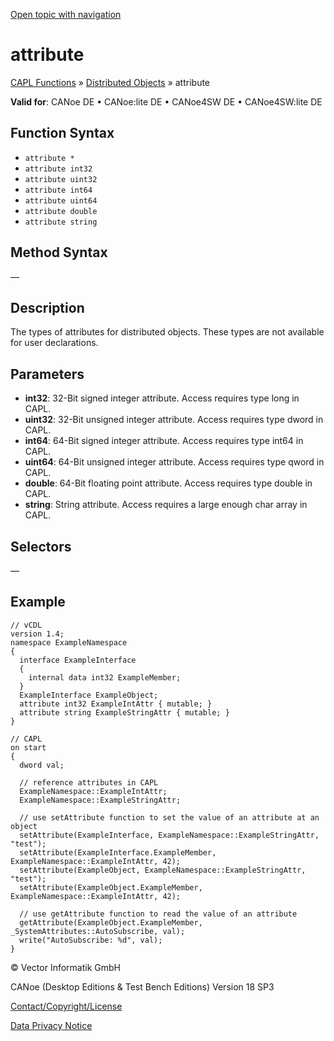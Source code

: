 [Open topic with navigation](../../../../../CANoeDEFamily.htm#Topics/CAPLFunctions/DistributedObjects/Objects/CAPLfunctionAttribute.md)

# attribute

[CAPL Functions](../../CAPLfunctions.md) » [Distributed Objects](../CAPLfunctionsDOOverview.md) » attribute

**Valid for**: CANoe DE • CANoe:lite DE • CANoe4SW DE • CANoe4SW:lite DE

## Function Syntax

- `attribute *`
- `attribute int32`
- `attribute uint32`
- `attribute int64`
- `attribute uint64`
- `attribute double`
- `attribute string`

## Method Syntax

—

## Description

The types of attributes for distributed objects. These types are not available for user declarations.

## Parameters

- **int32**: 32-Bit signed integer attribute. Access requires type long in CAPL.
- **uint32**: 32-Bit unsigned integer attribute. Access requires type dword in CAPL.
- **int64**: 64-Bit signed integer attribute. Access requires type int64 in CAPL.
- **uint64**: 64-Bit unsigned integer attribute. Access requires type qword in CAPL.
- **double**: 64-Bit floating point attribute. Access requires type double in CAPL.
- **string**: String attribute. Access requires a large enough char array in CAPL.

## Selectors

—

## Example

```plaintext
// vCDL
version 1.4;
namespace ExampleNamespace
{
  interface ExampleInterface
  {
    internal data int32 ExampleMember;
  }
  ExampleInterface ExampleObject;
  attribute int32 ExampleIntAttr { mutable; }
  attribute string ExampleStringAttr { mutable; }
}

// CAPL
on start
{
  dword val;

  // reference attributes in CAPL
  ExampleNamespace::ExampleIntAttr;
  ExampleNamespace::ExampleStringAttr;

  // use setAttribute function to set the value of an attribute at an object
  setAttribute(ExampleInterface, ExampleNamespace::ExampleStringAttr, "test");
  setAttribute(ExampleInterface.ExampleMember, ExampleNamespace::ExampleIntAttr, 42);
  setAttribute(ExampleObject, ExampleNamespace::ExampleStringAttr, "test");
  setAttribute(ExampleObject.ExampleMember, ExampleNamespace::ExampleIntAttr, 42);

  // use getAttribute function to read the value of an attribute
  getAttribute(ExampleObject.ExampleMember, _SystemAttributes::AutoSubscribe, val);
  write("AutoSubscribe: %d", val);
}
```

© Vector Informatik GmbH

CANoe (Desktop Editions & Test Bench Editions) Version 18 SP3

[Contact/Copyright/License](../../../Shared/ContactCopyrightLicense.md)

[Data Privacy Notice](https://www.vector.com/int/en/company/get-info/privacy-policy/)